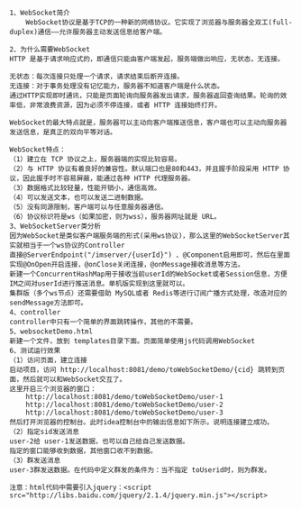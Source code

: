     1、WebSocket简介
        WebSocket协议是基于TCP的一种新的网络协议。它实现了浏览器与服务器全双工(full-duplex)通信——允许服务器主动发送信息给客户端。

    2、为什么需要WebSocket
    HTTP 是基于请求响应式的，即通信只能由客户端发起，服务端做出响应，无状态，无连接。

    无状态：每次连接只处理一个请求，请求结束后断开连接。
    无连接：对于事务处理没有记忆能力，服务器不知道客户端是什么状态。
    通过HTTP实现即时通讯，只能是页面轮询向服务器发出请求，服务器返回查询结果。轮询的效率低，非常浪费资源，因为必须不停连接，或者 HTTP 连接始终打开。

    WebSocket的最大特点就是，服务器可以主动向客户端推送信息，客户端也可以主动向服务器发送信息，是真正的双向平等对话。

    WebSocket特点：
    （1）建立在 TCP 协议之上，服务器端的实现比较容易。
    （2）与 HTTP 协议有着良好的兼容性。默认端口也是80和443，并且握手阶段采用 HTTP 协议，因此握手时不容易屏蔽，能通过各种 HTTP 代理服务器。
    （3）数据格式比较轻量，性能开销小，通信高效。
    （4）可以发送文本，也可以发送二进制数据。
    （5）没有同源限制，客户端可以与任意服务器通信。
    （6）协议标识符是ws（如果加密，则为wss），服务器网址就是 URL。
    3、WebSocketServer类分析
    因为WebSocket是类似客户端服务端的形式(采用ws协议)，那么这里的WebSocketServer其实就相当于一个ws协议的Controller
    直接@ServerEndpoint("/imserver/{userId}") 、@Component启用即可，然后在里面实现@OnOpen开启连接，@onClose关闭连接，@onMessage接收消息等方法。
    新建一个ConcurrentHashMap用于接收当前userId的WebSocket或者Session信息，方便IM之间对userId进行推送消息。单机版实现到这里就可以。
    集群版（多个ws节点）还需要借助 MySQL或者 Redis等进行订阅广播方式处理，改造对应的 sendMessage方法即可。
    4、controller
    controller中只有一个简单的界面跳转操作，其他的不需要。
    5、websocketDemo.html
    新建一个文件，放到 templates目录下面。页面简单使用js代码调用WebSocket
    6、测试运行效果
    （1）访问页面，建立连接
    启动项目，访问 http://localhost:8081/demo/toWebSocketDemo/{cid} 跳转到页面，然后就可以和WebSocket交互了。
    这里开启三个浏览器的窗口：
        http://localhost:8081/demo/toWebSocketDemo/user-1
        http://localhost:8081/demo/toWebSocketDemo/user-2
        http://localhost:8081/demo/toWebSocketDemo/user-3
    然后打开浏览器的控制台。此时idea控制台中的输出信息如下所示。说明连接建立成功。
    （2）指定sid发送消息
    user-2给 user-1发送数据，也可以自己给自己发送数据。
    指定的窗口能够收到数据，其他窗口收不到数据。
    （3）群发送消息
    user-3群发送数据。在代码中定义群发的条件为：当不指定 toUserid时，则为群发。
    
    注意：html代码中需要引入jquery：<script src="http://libs.baidu.com/jquery/2.1.4/jquery.min.js"></script>